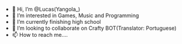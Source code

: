 - 👋 Hi, I’m @Lucas(Yangola_)
- 👀 I’m interested in Games, Music and Programming
- 🌱 I’m currently finishing high school
- 💞️ I’m looking to collaborate on Crafty BOT(Translator: Portuguese)
- 📫 How to reach me....
